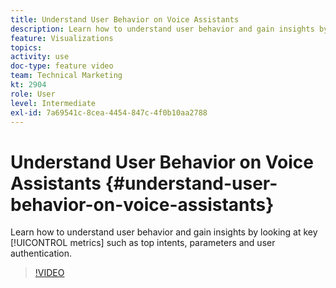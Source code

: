 ```yaml
---
title: Understand User Behavior on Voice Assistants
description: Learn how to understand user behavior and gain insights by looking at key metrics such as top intents, parameters and user authentication.
feature: Visualizations
topics: 
activity: use
doc-type: feature video
team: Technical Marketing
kt: 2904
role: User
level: Intermediate
exl-id: 7a69541c-8cea-4454-847c-4f0b10aa2788
---
```

# Understand User Behavior on Voice Assistants {#understand-user-behavior-on-voice-assistants}

Learn how to understand user behavior and gain insights by looking at key [!UICONTROL metrics] such as top intents, parameters and user authentication.

>[!VIDEO](https://video.tv.adobe.com/v/27227/?quality=9)
